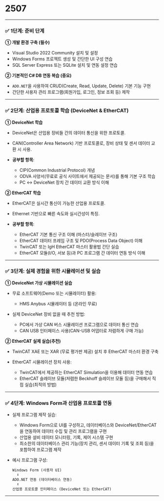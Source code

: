 # 2507




---

### ✅ **1단계: 준비 단계**

**① 개발 환경 구축 (필수)**

* Visual Studio 2022 Community 설치 및 설정
* Windows Forms 프로젝트 생성 및 간단한 UI 구성 연습
* SQL Server Express 또는 SQLite 설치 및 연동 설정 연습

**② 기본적인 C# DB 연동 복습 (중요)**

* `ADO.NET`을 사용하여 CRUD(Create, Read, Update, Delete) 기본 기능 구현
* 간단한 사용자 관리 프로그램(회원가입, 로그인, 정보 조회 등) 제작

---

### ✅ **2단계: 산업용 프로토콜 학습 (DeviceNet & EtherCAT)**

**① DeviceNet 학습**

* DeviceNet은 산업용 장비들 간의 데이터 통신을 위한 프로토콜.
* CAN(Controller Area Network) 기반 프로토콜로, 장비 상태 및 센서 데이터 교환 시 사용.
* **공부할 항목**:

  * CIP(Common Industrial Protocol) 개념
  * ODVA 사양서(무료로 공식 사이트에서 제공되는 문서)를 통해 기본 구조 학습
  * PC ↔ DeviceNet 장치 간 데이터 교환 방식 이해

**② EtherCAT 학습**

* EtherCAT은 실시간 통신이 가능한 산업용 프로토콜.
* Ethernet 기반으로 빠른 속도와 실시간성이 특징.
* **공부할 항목**:

  * EtherCAT 기본 통신 구조 이해 (마스터/슬레이브 구조)
  * EtherCAT 데이터 프레임 구조 및 PDO(Process Data Object) 이해
  * TwinCAT 또는 IgH EtherCAT 마스터 활용법 간단 실습
  * EtherCAT 모듈(I/O, 서보 등)과 PC 프로그램 간 데이터 연동 방식 이해

---

### ✅ **3단계: 실제 경험을 위한 시뮬레이션 및 실습**

**① DeviceNet 가상 시뮬레이션 실습**

* 무료 소프트웨어(Demo 또는 시뮬레이터) 활용:

  * HMS Anybus 시뮬레이터 등 (온라인 무료)
* 실제 DeviceNet 장비 없을 때 추천 방법:

  * PC에서 가상 CAN 버스 시뮬레이션 프로그램으로 데이터 통신 연습
  * CAN USB 인터페이스 사용(CAN-USB 어댑터로 저렴하게 구매 가능)

**② EtherCAT 실제 실습(추천)**

* TwinCAT XAE 또는 XAR (무료 평가판 제공) 설치 후 EtherCAT 마스터 환경 구축
* EtherCAT 시뮬레이션 장치 사용:

  * TwinCAT에서 제공하는 EtherCAT Simulation을 이용해 데이터 연동 연습
  * EtherCAT 슬레이브 모듈(저렴한 Beckhoff 슬레이브 모듈 등)을 구매해서 직접 실습(최적의 방법)

---

### ✅ **4단계: Windows Form과 산업용 프로토콜 연동**

* 실제 프로그램 제작 실습:

  * Windows Form으로 UI를 구성하고, 데이터베이스와 DeviceNet/EtherCAT을 연동하여 데이터 수집 및 관리 프로그램을 구현
  * 산업용 설비 데이터 모니터링, 기록, 제어 시스템 구현
  * 최소한의 데이터베이스 관리 기능(장치 관리, 센서 데이터 기록 및 조회 등)을 포함하여 프로그램 제작

* 예시 프로그램 구성:

  ```
  Windows Form (사용자 UI)
    ↕
  ADO.NET 연동 (데이터베이스 연동)
    ↕
  산업용 프로토콜 인터페이스 (DeviceNet 또는 EtherCAT)
  ```

---

